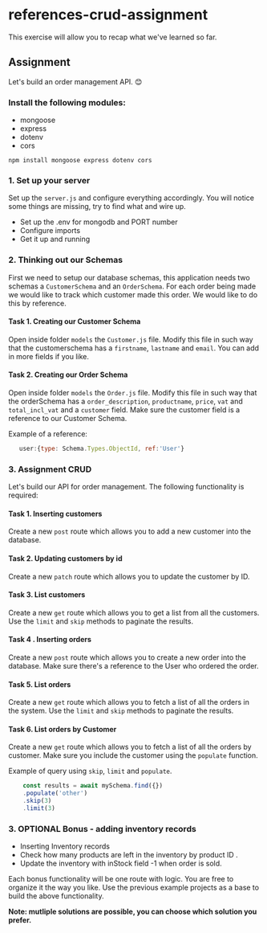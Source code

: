 # references-crud-assignment
This exercise will allow you to recap what we've learned so far. 

## Assignment
Let's build an order management API. 😊

### Install the following modules: 
+ mongoose 
+ express
+ dotenv
+ cors

`npm install mongoose express dotenv cors`

### 1. Set up your server
Set up the `server.js` and configure everything accordingly. You will notice some things are missing, try to find what and wire up. 
+ Set up the .env for mongodb and PORT number
+ Configure imports  
+ Get it up and running 

### 2. Thinking out our Schemas 
First we need to setup our database schemas, this application needs two schemas a `CustomerSchema` and an `OrderSchema`. For each order being made we would like to track which customer made this order. We would like to do this by reference. 


#### Task 1. Creating our Customer Schema  
Open inside folder `models` the `Customer.js` file. Modify this file in such way that the customerschema has a `firstname`, `lastname` and `email`. 
You can add in more fields if you like. 

#### Task 2. Creating our Order Schema  
Open inside folder `models` the `Order.js` file. Modify this file in such way that the orderSchema has a `order_description`, `productname`, `price`, `vat` and `total_incl_vat` and a `customer` field. Make sure the customer field is a reference to our Customer Schema. 

Example of a reference: 

````javascript
   user:{type: Schema.Types.ObjectId, ref:'User'}
````



### 3. Assignment CRUD 
Let's build our API for order management. The following functionality is required: 

#### Task 1. Inserting customers 
Create a new `post` route which allows you to add a new customer into the database. 


#### Task 2. Updating customers by id 
Create a new `patch` route which allows you to update the customer by ID.  

#### Task 3. List customers
Create a new `get` route which allows you to get a list from all the customers. 
Use the `limit` and `skip` methods to paginate the results. 

#### Task 4 . Inserting orders
Create a new `post` route which allows you to create a new order into the database. 
Make sure there's a reference to the User who ordered the order.

#### Task 5. List orders
Create a new `get` route which allows you to fetch a list of all the orders in the system. 
Use the `limit` and `skip` methods to paginate the results. 

#### Task 6. List orders by Customer
Create a new `get` route which allows you to fetch a list of all the orders by customer. Make sure you include the customer using the `populate` function.

Example of query using `skip`, `limit` and `populate`.
````javascript
    const results = await mySchema.find({})
    .populate('other')
    .skip(3)
    .limit(3)
````

### 3. OPTIONAL Bonus - adding inventory records 
+ Inserting Inventory records
+ Check how many products are left in the inventory by product ID .
+ Update the inventory with inStock field -1 when order is sold. 

Each bonus functionality will be one route with logic. You are free to organize it the way you like. 
Use the previous example projects as a base to build the above functionality. 

**Note: mutliple solutions are possible, you can choose which solution you prefer.**








